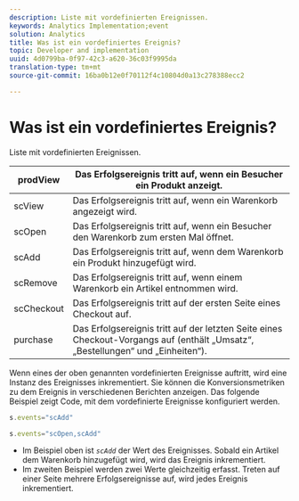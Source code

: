 ```yaml
---
description: Liste mit vordefinierten Ereignissen.
keywords: Analytics Implementation;event
solution: Analytics
title: Was ist ein vordefiniertes Ereignis?
topic: Developer and implementation
uuid: 4d0799ba-0f97-42c3-a620-36c03f9995da
translation-type: tm+mt
source-git-commit: 16ba0b12e0f70112f4c10804d0a13c278388ecc2

---
```



# Was ist ein vordefiniertes Ereignis?

Liste mit vordefinierten Ereignissen.

| prodView | Das Erfolgsereignis tritt auf, wenn ein Besucher ein Produkt anzeigt. |
|---|---|
| scView | Das Erfolgsereignis tritt auf, wenn ein Warenkorb angezeigt wird. |
| scOpen | Das Erfolgsereignis tritt auf, wenn ein Besucher den Warenkorb zum ersten Mal öffnet. |
| scAdd | Das Erfolgsereignis tritt auf, wenn dem Warenkorb ein Produkt hinzugefügt wird. |
| scRemove | Das Erfolgsereignis tritt auf, wenn einem Warenkorb ein Artikel entnommen wird. |
| scCheckout | Das Erfolgsereignis tritt auf der ersten Seite eines Checkout auf. |
| purchase | Das Erfolgsereignis tritt auf der letzten Seite eines Checkout-Vorgangs auf (enthält „Umsatz“, „Bestellungen“ und „Einheiten“). |

Wenn eines der oben genannten vordefinierten Ereignisse auftritt, wird eine Instanz des Ereignisses inkrementiert. Sie können die Konversionsmetriken zu dem Ereignis in verschiedenen Berichten anzeigen. Das folgende Beispiel zeigt Code, mit dem vordefinierte Ereignisse konfiguriert werden.

```js
s.events="scAdd"
```

```js
s.events="scOpen,scAdd"
```

* Im Beispiel oben ist *`scAdd`* der Wert des Ereignisses. Sobald ein Artikel dem Warenkorb hinzugefügt wird, wird das Ereignis inkrementiert.
* Im zweiten Beispiel werden zwei Werte gleichzeitig erfasst. Treten auf einer Seite mehrere Erfolgsereignisse auf, wird jedes Ereignis inkrementiert.

